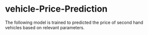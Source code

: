 # vehicle-Price-Prediction
The following model is trained to predicted the price of second hand vehicles based on relevant parameters.
